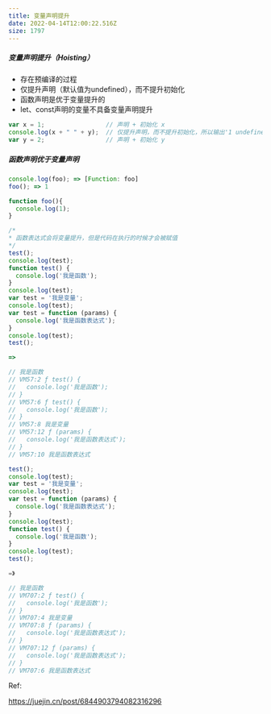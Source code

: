 ```yaml
---
title: 变量声明提升
date: 2022-04-14T12:00:22.516Z
size: 1797
---
```

##### 变量声明提升（Hoisting）

- 存在预编译的过程
- 仅提升声明（默认值为undefined），而不提升初始化
- 函数声明是优于变量提升的
- let、const声明的变量不具备变量声明提升

```js
var x = 1;                 // 声明 + 初始化 x
console.log(x + " " + y);  // 仅提升声明，而不提升初始化，所以输出'1 undefined'
var y = 2;                 // 声明 + 初始化 y
```
##### 函数声明优于变量声明

```js
console.log(foo); => [Function: foo]
foo(); => 1

function foo(){
  console.log(1);
}
```

```js
/* 
* 函数表达式会将变量提升，但是代码在执行的时候才会被赋值
*/
test();
console.log(test);
function test() {
  console.log('我是函数');
}
console.log(test);
var test = '我是变量';
console.log(test);
var test = function (params) {
  console.log('我是函数表达式');
}
console.log(test);
test();

=>

// 我是函数
// VM57:2 ƒ test() {
//   console.log('我是函数');
// }
// VM57:6 ƒ test() {
//   console.log('我是函数');
// }
// VM57:8 我是变量
// VM57:12 ƒ (params) {
//   console.log('我是函数表达式');
// }
// VM57:10 我是函数表达式
```

```javascript
test();
console.log(test);
var test = '我是变量';
console.log(test);
var test = function (params) {
  console.log('我是函数表达式');
}
console.log(test);
function test() {
  console.log('我是函数');
}
console.log(test);
test();

=》 

// 我是函数
// VM707:2 ƒ test() {
//   console.log('我是函数');
// }
// VM707:4 我是变量
// VM707:8 ƒ (params) {
//   console.log('我是函数表达式');
// }
// VM707:12 ƒ (params) {
//   console.log('我是函数表达式');
// }
// VM707:6 我是函数表达式
```



Ref:

https://juejin.cn/post/6844903794082316296
